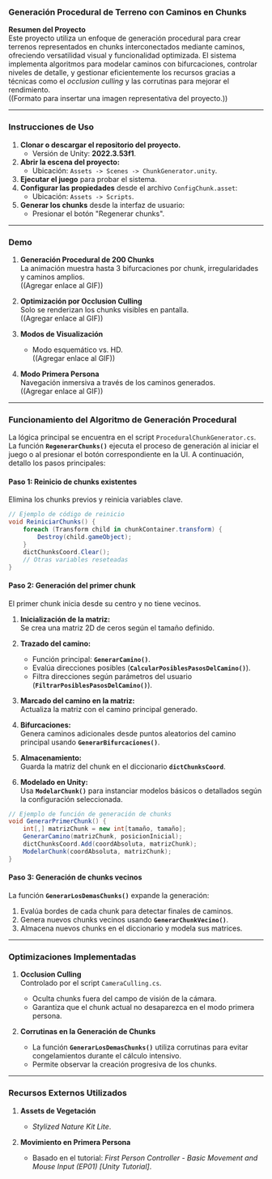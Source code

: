 ### Generación Procedural de Terreno con Caminos en Chunks

**Resumen del Proyecto**  
Este proyecto utiliza un enfoque de generación procedural para crear terrenos representados en chunks interconectados mediante caminos, ofreciendo versatilidad visual y funcionalidad optimizada. El sistema implementa algoritmos para modelar caminos con bifurcaciones, controlar niveles de detalle, y gestionar eficientemente los recursos gracias a técnicas como el *occlusion culling* y las corrutinas para mejorar el rendimiento.  
((Formato para insertar una imagen representativa del proyecto.))

---

### Instrucciones de Uso

1. **Clonar o descargar el repositorio del proyecto.**  
   - Versión de Unity: **2022.3.53f1**.
2. **Abrir la escena del proyecto:**  
   - Ubicación: `Assets -> Scenes -> ChunkGenerator.unity`.
3. **Ejecutar el juego** para probar el sistema.
4. **Configurar las propiedades** desde el archivo `ConfigChunk.asset`:  
   - Ubicación: `Assets -> Scripts`.
5. **Generar los chunks** desde la interfaz de usuario:  
   - Presionar el botón "Regenerar chunks".

---

### Demo  

1. **Generación Procedural de 200 Chunks**  
   La animación muestra hasta 3 bifurcaciones por chunk, irregularidades y caminos amplios.  
   ((Agregar enlace al GIF))  

2. **Optimización por Occlusion Culling**  
   Solo se renderizan los chunks visibles en pantalla.  
   ((Agregar enlace al GIF))  

3. **Modos de Visualización**  
   - Modo esquemático vs. HD.  
   ((Agregar enlace al GIF))  

4. **Modo Primera Persona**  
   Navegación inmersiva a través de los caminos generados.  
   ((Agregar enlace al GIF))  

---

### Funcionamiento del Algoritmo de Generación Procedural  

La lógica principal se encuentra en el script `ProceduralChunkGenerator.cs`. La función **`RegenerarChunks()`** ejecuta el proceso de generación al iniciar el juego o al presionar el botón correspondiente en la UI. A continuación, detallo los pasos principales:  

#### Paso 1: Reinicio de chunks existentes  
Elimina los chunks previos y reinicia variables clave.  
```csharp
// Ejemplo de código de reinicio
void ReiniciarChunks() {
    foreach (Transform child in chunkContainer.transform) {
        Destroy(child.gameObject);
    }
    dictChunksCoord.Clear();
    // Otras variables reseteadas
}
```

#### Paso 2: Generación del primer chunk  
El primer chunk inicia desde su centro y no tiene vecinos.  

1. **Inicialización de la matriz:**  
   Se crea una matriz 2D de ceros según el tamaño definido.  

2. **Trazado del camino:**  
   - Función principal: **`GenerarCamino()`**.  
   - Evalúa direcciones posibles (**`CalcularPosiblesPasosDelCamino()`**).  
   - Filtra direcciones según parámetros del usuario (**`FiltrarPosiblesPasosDelCamino()`**).  

3. **Marcado del camino en la matriz:**  
   Actualiza la matriz con el camino principal generado.  

4. **Bifurcaciones:**  
   Genera caminos adicionales desde puntos aleatorios del camino principal usando **`GenerarBifurcaciones()`**.  

5. **Almacenamiento:**  
   Guarda la matriz del chunk en el diccionario **`dictChunksCoord`**.  

6. **Modelado en Unity:**  
   Usa **`ModelarChunk()`** para instanciar modelos básicos o detallados según la configuración seleccionada.  

```csharp
// Ejemplo de función de generación de chunks
void GenerarPrimerChunk() {
    int[,] matrizChunk = new int[tamaño, tamaño];
    GenerarCamino(matrizChunk, posicionInicial);
    dictChunksCoord.Add(coordAbsoluta, matrizChunk);
    ModelarChunk(coordAbsoluta, matrizChunk);
}
```

#### Paso 3: Generación de chunks vecinos  
La función **`GenerarLosDemasChunks()`** expande la generación:  

1. Evalúa bordes de cada chunk para detectar finales de caminos.  
2. Genera nuevos chunks vecinos usando **`GenerarChunkVecino()`**.  
3. Almacena nuevos chunks en el diccionario y modela sus matrices.  

---

### Optimizaciones Implementadas  

1. **Occlusion Culling**  
   Controlado por el script `CameraCulling.cs`.  
   - Oculta chunks fuera del campo de visión de la cámara.  
   - Garantiza que el chunk actual no desaparezca en el modo primera persona.  

2. **Corrutinas en la Generación de Chunks**  
   - La función **`GenerarLosDemasChunks()`** utiliza corrutinas para evitar congelamientos durante el cálculo intensivo.  
   - Permite observar la creación progresiva de los chunks.  

---

### Recursos Externos Utilizados  

1. **Assets de Vegetación**  
   - *Stylized Nature Kit Lite*.  

2. **Movimiento en Primera Persona**  
   - Basado en el tutorial: *First Person Controller - Basic Movement and Mouse Input (EP01) [Unity Tutorial]*.  

